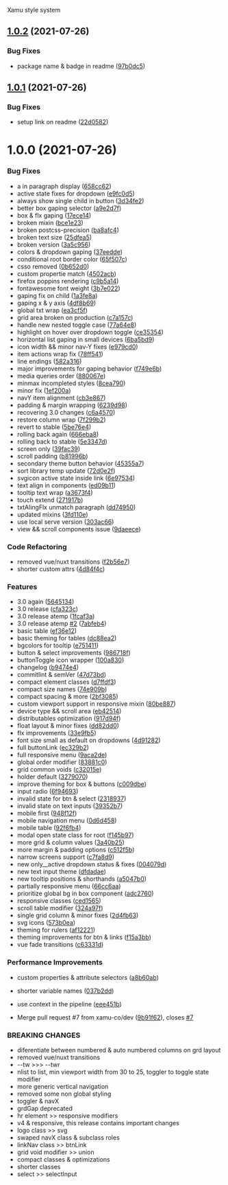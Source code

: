 Xamu style system

## [1.0.2](https://github.com/xamu-co/style-system/compare/v1.0.1...v1.0.2) (2021-07-26)


### Bug Fixes

* package name & badge in readme ([97b0dc5](https://github.com/xamu-co/style-system/commit/97b0dc56c77cfbc14a7a35cf02a9c7a4da125309))

## [1.0.1](https://github.com/xamu-co/style-system/compare/v1.0.0...v1.0.1) (2021-07-26)


### Bug Fixes

* setup link on readme ([22d0582](https://github.com/xamu-co/style-system/commit/22d058287d7f619b25a640e896a190991b5800c3))

# 1.0.0 (2021-07-26)


### Bug Fixes

* a in paragraph display ([658cc62](https://github.com/xamu-co/style-system/commit/658cc624595a94dbf9cf079a248a823771854ea0))
* active state fixes for dropdown ([e9fc0d5](https://github.com/xamu-co/style-system/commit/e9fc0d57581da6e97024a5b024b49af21830ee77))
* always show single child in button ([3d34fe2](https://github.com/xamu-co/style-system/commit/3d34fe2786f4225516f6adeb21f6268b1b4a3602))
* better box gaping selector ([a9e2d7f](https://github.com/xamu-co/style-system/commit/a9e2d7f1cb94bfde1524c888c2781243685c32da))
* box & flx gaping ([17ece14](https://github.com/xamu-co/style-system/commit/17ece14cbc0cfc7b7786b467fb3bda463deae97b))
* broken mixin ([bce1e23](https://github.com/xamu-co/style-system/commit/bce1e2324f1f76f82c6242b5a88ee46b1d92ef8c))
* broken postcss-precision ([ba8afc4](https://github.com/xamu-co/style-system/commit/ba8afc442310d15b2ce3423c52e9dc8f270e94f9))
* broken text size ([25dfea5](https://github.com/xamu-co/style-system/commit/25dfea598ac4cb385df6736e6067be05955e708e))
* broken version ([3a5c956](https://github.com/xamu-co/style-system/commit/3a5c9567839ba379654ae33c949e8bb66ca07089))
* colors & dropdown gaping ([37eedde](https://github.com/xamu-co/style-system/commit/37eedde0c90abc41f24cfbf2f5e7c7e177605d25))
* conditional root border color ([65f507c](https://github.com/xamu-co/style-system/commit/65f507cb677ca7c93ba228d315cba0ff4bb09952))
* csso removed ([0b652d0](https://github.com/xamu-co/style-system/commit/0b652d0cfdb387501dff1c671173db4127b69935))
* custom propertie match ([4502acb](https://github.com/xamu-co/style-system/commit/4502acb56e42429755a08cc1733e0302b37935ed))
* firefox poppins rendering ([c9b5a14](https://github.com/xamu-co/style-system/commit/c9b5a14bb77ba1b98fe370983f20e5a4d560dd23))
* fontawesome font weight ([3b7e022](https://github.com/xamu-co/style-system/commit/3b7e022045a404e8131f234fcc76f24f16985f23))
* gaping fix on child ([1a3fe8a](https://github.com/xamu-co/style-system/commit/1a3fe8ac9039df0803adab3b9f34563a4a7ceec5))
* gaping x & y axis ([4df8b69](https://github.com/xamu-co/style-system/commit/4df8b69b56bd439c098a421bdebba637f847a597))
* global txt wrap ([ea3cf5f](https://github.com/xamu-co/style-system/commit/ea3cf5f42d293b230339bddd346f7934607317d2))
* grid area broken on production ([c7a157c](https://github.com/xamu-co/style-system/commit/c7a157cb273ec86fb2f86a89b12ecc7f12bdb57f))
* handle new nested toggle case ([77a64e8](https://github.com/xamu-co/style-system/commit/77a64e864b68e8dfcee0ad6f2a571c299b5ef3d3))
* highlight on hover over dropdown toggle ([ce35354](https://github.com/xamu-co/style-system/commit/ce35354ce2abaac00c84dedbb235dbc6dbdfadd8))
* horizontal list gaping in small devices ([6ba5bd9](https://github.com/xamu-co/style-system/commit/6ba5bd9fee09e8cf153f79d2d52c7e2fd1f971ce))
* icon width && minor nav-Y fixes ([e979cd0](https://github.com/xamu-co/style-system/commit/e979cd0ba214f4a2191b378ac78e22870f272e27))
* item actions wrap fix ([78ff541](https://github.com/xamu-co/style-system/commit/78ff54113027423ed8f9abdbf7632c8efe8894f8))
* line endings ([582a316](https://github.com/xamu-co/style-system/commit/582a3161fffd64ce604ed31707f73d16f1499944))
* major improvements for gaping behavior ([f749e6b](https://github.com/xamu-co/style-system/commit/f749e6bc33a2abea61a40ebd1a39f5abe2a616c5))
* media queries order ([880067e](https://github.com/xamu-co/style-system/commit/880067e1600d9ff3fd94f4638460c89ab7d5f19c))
* minmax incompleted styles ([8cea790](https://github.com/xamu-co/style-system/commit/8cea79024229e8f6e7824497d512a9eaaba9db87))
* minor fix ([1ef200a](https://github.com/xamu-co/style-system/commit/1ef200a0f0529e01cff30732b28560743b6ae9a7))
* navY item alignment ([cb3e867](https://github.com/xamu-co/style-system/commit/cb3e867d6f4d7c45911d4a2914668a716ed9dfb1))
* padding & margin wrapping ([6239d98](https://github.com/xamu-co/style-system/commit/6239d9800b4bad86789d88851373de565396e0fc))
* recovering 3.0 changes ([c6a4570](https://github.com/xamu-co/style-system/commit/c6a4570516e0747f51909e6a2ec0cf6ca85b3e03))
* restore column wrap ([7f299b2](https://github.com/xamu-co/style-system/commit/7f299b2902e27ccfdfa474e703a849839d30edd3))
* revert to stable ([5be76e4](https://github.com/xamu-co/style-system/commit/5be76e4d453be0086e42f489007304568693e4cc))
* rolling back again ([666eba8](https://github.com/xamu-co/style-system/commit/666eba8952060d6fe40c52718af484134716bfb8))
* rolling back to stable ([5e3347d](https://github.com/xamu-co/style-system/commit/5e3347d92e224f9d9941a476e992bbce36a7d7e8))
* screen only ([39fac39](https://github.com/xamu-co/style-system/commit/39fac3992ebf4b230cc5010b38e8a0075bbce76c))
* scroll padding ([b81996b](https://github.com/xamu-co/style-system/commit/b81996b897dab30e236e62276dd0518f0dc6d7e9))
* secondary theme button behavior ([45355a7](https://github.com/xamu-co/style-system/commit/45355a7c19e619092987741ff710f50d2832831c))
* sort library temp update ([72d0e2f](https://github.com/xamu-co/style-system/commit/72d0e2fb86cefe60b96f21f52a68c649927b6313))
* svgicon active state inside link ([6e97534](https://github.com/xamu-co/style-system/commit/6e97534f980fec498f0e176a37d334fb44e01068))
* text align in components ([ed09b11](https://github.com/xamu-co/style-system/commit/ed09b11c78f35c88c6915b961d30ee319c1e1cdd))
* tooltip text wrap ([a3673f4](https://github.com/xamu-co/style-system/commit/a3673f437793f74bbeb328d87c7e8989bc190bdf))
* touch extend ([271917b](https://github.com/xamu-co/style-system/commit/271917b35560b011f33cb1c809475fb7d4e25a9c))
* txtAlingFlx unmatch paragraph ([dd74950](https://github.com/xamu-co/style-system/commit/dd74950179038e9bcba99e1a8d6f5da68ca29560))
* updated mixins ([3fd110e](https://github.com/xamu-co/style-system/commit/3fd110e123a74cdf90214432c0b0343257d7bf6a))
* use local serve version ([303ac66](https://github.com/xamu-co/style-system/commit/303ac665e84c05e14756e0108541d92ecf3207e0))
* view && scroll components issue ([9daeece](https://github.com/xamu-co/style-system/commit/9daeecef0e839a5f16c776953dd6869c603b3421))


### Code Refactoring

* removed vue/nuxt transitions ([f2b56e7](https://github.com/xamu-co/style-system/commit/f2b56e7d07797648e0acd90ae162a07e71ef6f60))
* shorter custom attrs ([4d84f4c](https://github.com/xamu-co/style-system/commit/4d84f4c1211a045ddc0aeedd360477a26dfd006b))


### Features

* 3.0 again ([5645134](https://github.com/xamu-co/style-system/commit/56451340424878fc38d1571bdd39945de5e52582))
* 3.0 release ([cfa323c](https://github.com/xamu-co/style-system/commit/cfa323c153c1edd4a1888572f8363d8814e67b13))
* 3.0 release atemp ([1fcaf3a](https://github.com/xamu-co/style-system/commit/1fcaf3a5b4505cebfca9c413c80cf0cc1f0026b3))
* 3.0 release atemp [#2](https://github.com/xamu-co/style-system/issues/2) ([7abfeb4](https://github.com/xamu-co/style-system/commit/7abfeb4dcf0b30e260b4ed9f353ff160fbdbeec9))
* basic table ([ef36e12](https://github.com/xamu-co/style-system/commit/ef36e12665f07700ce54adf43e56cfeef420244c))
* basic theming for tables ([dc88ea2](https://github.com/xamu-co/style-system/commit/dc88ea2240bbeb602bc78dd14b3f01e4f3141baf))
* bgcolors for tooltip ([e751411](https://github.com/xamu-co/style-system/commit/e7514116009d41c87ddd36318f630f7c5b7d8e74))
* button & select improvements ([986718f](https://github.com/xamu-co/style-system/commit/986718f94cba35904930718e69d889bcd8b54be2))
* buttonToggle icon wrapper ([100a830](https://github.com/xamu-co/style-system/commit/100a830b512668c6da8d62a04312a716f345d338))
* changelog ([b9474e4](https://github.com/xamu-co/style-system/commit/b9474e405a49b78b0ff40ea35ba152153637895e))
* commitlint & semVer ([47d73bd](https://github.com/xamu-co/style-system/commit/47d73bd91475719abf8e11816bb740949aea00ae))
* compact element classes ([d7ffdf3](https://github.com/xamu-co/style-system/commit/d7ffdf382772e596d462295a69502b1d51f5d7f9))
* compact size names ([74e909b](https://github.com/xamu-co/style-system/commit/74e909b68b82822228212f73b1c2b49218d75a6b))
* compact spacing & more ([2bf3085](https://github.com/xamu-co/style-system/commit/2bf3085027806747a110d83f93c738acf01ec7e7))
* custom viewport support in responsive mixin ([80be887](https://github.com/xamu-co/style-system/commit/80be88774125ade8ffe0178090712021eb0228df))
* device type && scroll area ([eb42514](https://github.com/xamu-co/style-system/commit/eb42514bcaaa3caaea4086df32473f44032390f7))
* distributables optimization ([917d94f](https://github.com/xamu-co/style-system/commit/917d94fafecb833508031fa91924e9bc4501d4fb))
* float layout & minor fixes ([dd82dd0](https://github.com/xamu-co/style-system/commit/dd82dd00813dd39821a3ec442492af27fde5bdf5))
* flx improvements ([33e9fb5](https://github.com/xamu-co/style-system/commit/33e9fb5c427e7366180036a113bdd48ef2757af2))
* font size small as default on dropdowns ([4d91282](https://github.com/xamu-co/style-system/commit/4d912821edb6358691f8ac0c5105bfa7b99abd2d))
* full buttonLink ([ec329b2](https://github.com/xamu-co/style-system/commit/ec329b29369cfb4f2bb8b739d121562643f4cde8))
* full responsive menu ([9aca2de](https://github.com/xamu-co/style-system/commit/9aca2de180aa2ed4eba51cc76a6aa6aa04e26883))
* global order modifier ([83881c0](https://github.com/xamu-co/style-system/commit/83881c0750ffb5d3f305daa0dba9981232c95728))
* grid common voids ([c32015e](https://github.com/xamu-co/style-system/commit/c32015e9d3fb380a53bef7b01f89a022c6364768))
* holder default ([3279070](https://github.com/xamu-co/style-system/commit/327907055f0619665fd63efcdc52e9c733a5471b))
* improve theming for box & buttons ([c009dbe](https://github.com/xamu-co/style-system/commit/c009dbe7536ec55aea992caf679cef643c632ce2))
* input radio ([6f94693](https://github.com/xamu-co/style-system/commit/6f94693d04aba44193e9257809d3cbc6137b9260))
* invalid state for btn & select ([2318937](https://github.com/xamu-co/style-system/commit/2318937c6df3000179fc88e48051d656f4764e3e))
* invalid state on text inputs ([39352b7](https://github.com/xamu-co/style-system/commit/39352b79b5f3c609aa3c0902b64b32cfebc3fbc6))
* mobile first ([948f12f](https://github.com/xamu-co/style-system/commit/948f12fdc5119700ea71eadb842b2ee5cc568c21))
* mobile navigation menu ([0d6d458](https://github.com/xamu-co/style-system/commit/0d6d458aede3a442952741337a7067c8bef18511))
* mobile table ([92f6fb4](https://github.com/xamu-co/style-system/commit/92f6fb447fdad40801e9aafdf8800b6a1ca95294))
* modal open state class for root ([f145b97](https://github.com/xamu-co/style-system/commit/f145b97da2857f31851e49447f30c80cde305494))
* more grid & column values ([3a40b25](https://github.com/xamu-co/style-system/commit/3a40b25fb1017f0aca5734ef412ed53d3bd2028b))
* more margin & padding options ([c512f5b](https://github.com/xamu-co/style-system/commit/c512f5b93c7801849f719a9741faae05b0ebefc8))
* narrow screens support ([c7fa8d9](https://github.com/xamu-co/style-system/commit/c7fa8d93746596dba5c83e576630823a913ce88e))
* new only__active dropdown status & fixes ([004079d](https://github.com/xamu-co/style-system/commit/004079d1695e30273e8d6ae9dfafdd98eca3e10c))
* new text input theme ([dfdadae](https://github.com/xamu-co/style-system/commit/dfdadae6757d1a3cf529915e604289cce5ff2d92))
* new tooltip positions & shorthands ([a5047b0](https://github.com/xamu-co/style-system/commit/a5047b0e87699c39a95bf89f4a56c42a7ab595fa))
* partially responsive menu ([66cc6aa](https://github.com/xamu-co/style-system/commit/66cc6aa08e752f7b3e5c2d0bc5aac5f295e9faef))
* prioritize global bg in box component ([adc2760](https://github.com/xamu-co/style-system/commit/adc276046f9f4030952678d1039c30bf7472cc46))
* responsive classes ([ced1565](https://github.com/xamu-co/style-system/commit/ced15650500954c45fe13396c8bfd9b9535da56a))
* scroll table modifier ([324a97f](https://github.com/xamu-co/style-system/commit/324a97feb1a13cc645a2ada1d18f93f8262fd162))
* single grid column & minor fixes ([2d4fb63](https://github.com/xamu-co/style-system/commit/2d4fb63c4b09c71d6812faa31359cb76ab4201ec))
* svg icons ([573b0ea](https://github.com/xamu-co/style-system/commit/573b0ea295e39389e4284223a5c9899ba1e675d3))
* theming for rulers ([af12221](https://github.com/xamu-co/style-system/commit/af122210aaac10f9f62efec596d0b010f42448d7))
* theming improvements for btn & links ([f15a3bb](https://github.com/xamu-co/style-system/commit/f15a3bb9f554763122b18cc934e5c558e065401a))
* vue fade transitions ([c63331d](https://github.com/xamu-co/style-system/commit/c63331d8de7e5a69390c04319fb0094293302740))


### Performance Improvements

* custom properties & attribute selectors ([a8b60ab](https://github.com/xamu-co/style-system/commit/a8b60ab82c22c04958d13b7db7dfb53202f3fb50))
* shorter variable names ([037b2dd](https://github.com/xamu-co/style-system/commit/037b2dd77f254c1f77992ada910c61ecc3b2a3f3))
* use context in the pipeline ([eee451b](https://github.com/xamu-co/style-system/commit/eee451bdebd74d354fe6ff7283c437b6243614a9))


* Merge pull request #7 from xamu-co/dev ([9b91f62](https://github.com/xamu-co/style-system/commit/9b91f623a593547f0f8a357a6fe03c1ea1e36759)), closes [#7](https://github.com/xamu-co/style-system/issues/7)


### BREAKING CHANGES

* diferentiate between numbered & auto numbered columns on grd layout
* removed vue/nuxt transitions
* --tw >>> --twr
* nlist to list, min viewport width from 30 to 25, toggler to toggle state modifier
* more generic vertical navigation
* removed some non global styling
* toggler & navX
* grdGap deprecated
* hr element >> responsive modifiers
* v4 & responsive, this release contains important changes
* logo class >> svg
* swaped navX class & subclass roles
* linkNav class >> btnLink
* grid void modifier >> union
* compact classes & optimizations
* shorter classes
* select >> selectInput
